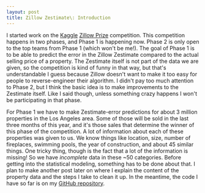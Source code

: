 ```yaml
---
layout: post
title: Zillow Zestimate\: Introduction
---
```


I started work on the [Kaggle](https://www.kaggle.com/) [Zillow Prize](https://www.kaggle.com/c/zillow-prize-1) competition. This competition happens in two phases, and Phase 1 is happening now. Phase 2 is only open to the top teams from Phase 1 (which won't be me!). The goal of Phase 1 is to be able to predict the error in the Zillow Zestimate compared to the actual selling price of a property. The Zestimate itself is not part of the data we are given, so the competition is kind of funny in that way, but that's understandable I guess because Zillow doesn't want to make it too easy for people to reverse-engineer their algorithm. I didn't pay too much attention to Phase 2, but I think the basic idea is to make improvements to the Zestimate itself. Like I said though, unless something crazy happens I won't be participating in that phase.

For Phase 1 we have to make Zestimate-error predictions for about 3 million properties in the Los Angeles area. Some of those will be sold in the last three months of this year, and it's those sales that determine the winner of this phase of the competition. A lot of information about each of these properties was given to us. We know things like location, size, number of fireplaces, swimming pools, the year of construction, and about 45 similar things. One tricky thing, though is the fact that a lot of the information is missing! So we have _incomplete_ data in these ~50 categories. Before getting into the statistical modeling, something has to be done about that. I plan to make another post later on where I explain the content of the property data and the steps I take to clean it up.  In the meantime, the code I have so far is on my [GitHub repository](https://github.com/sleichen/Zillow). 
